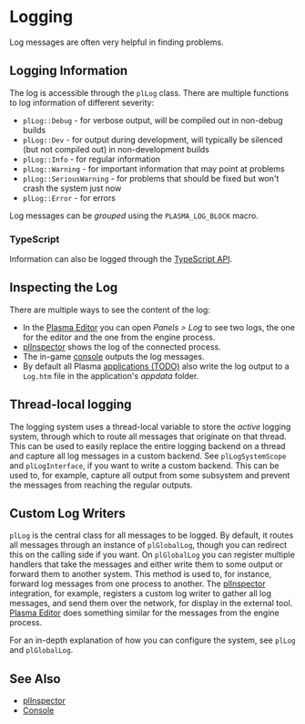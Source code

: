 # Logging

Log messages are often very helpful in finding problems.

## Logging Information

The log is accessible through the `plLog` class. There are multiple functions to log information of different severity:

* `plLog::Debug` - for verbose output, will be compiled out in non-debug builds
* `plLog::Dev` - for output during development, will typically be silenced (but not compiled out) in non-development builds
* `plLog::Info` - for regular information
* `plLog::Warning` - for important information that may point at problems
* `plLog::SeriousWarning` - for problems that should be fixed but won't crash the system just now
* `plLog::Error` - for errors

Log messages can be *grouped* using the `PLASMA_LOG_BLOCK` macro.

### TypeScript

Information can also be logged through the [TypeScript API](../custom-code/typescript/ts-api.md#pllog).

## Inspecting the Log

There are multiple ways to see the content of the log:

* In the [Plasma Editor](../../getting-started/editor-overview.md) you can open *Panels > Log* to see two logs, the one for the editor and the one from the engine process.
* [plInspector](../tools/inspector.md) shows the log of the connected process.
* The in-game [console](console.md) outputs the log messages.
* By default all Plasma [applications (TODO)](../runtime/application/application.md) also write the log output to a `Log.htm` file in the application's *appdata* folder.

## Thread-local logging

The logging system uses a thread-local variable to store the *active* logging system, through which to route all messages that originate on that thread. This can be used to easily replace the entire logging backend on a thread and capture all log messages in a custom backend. See `plLogSystemScope` and `plLogInterface`, if you want to write a custom backend. This can be used to, for example, capture all output from some subsystem and prevent the messages from reaching the regular outputs.

## Custom Log Writers

`plLog` is the central class for all messages to be logged. By default, it routes all messages through an instance of `plGlobalLog`, though you can redirect this on the calling side if you want. On `plGlobalLog` you can register multiple handlers that take the messages and either write them to some output or forward them to another system. This method is used to, for instance, forward log messages from one process to another. The [plInspector](../tools/inspector.md) integration, for example, registers a custom log writer to gather all log messages, and send them over the network, for display in the external tool. [Plasma Editor](../../getting-started/editor-overview.md) does something similar for the messages from the engine process.

For an in-depth explanation of how you can configure the system, see `plLog` and `plGlobalLog`.

## See Also


* [plInspector](../tools/inspector.md)
* [Console](console.md)